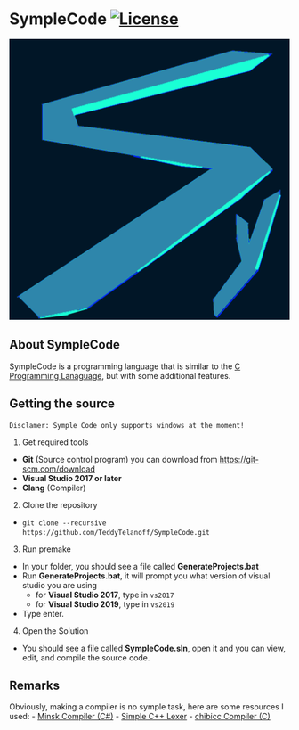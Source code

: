 # SympleCode [![License](https://img.shields.io/github/license/TeddyTelanoff/SympleCode.svg)](LICENSE)

![Symple](/res/Symple.png?raw=true "Symple")

## About SympleCode

SympleCode is a programming language that is similar to the [C Programming Lanaguage](https://en.wikipedia.org/wiki/C_(programming_language)), but with some additional features.

## Getting the source

```
Disclamer: Symple Code only supports windows at the moment!
```

1) Get required tools
  - **Git** (Source control program) you can download from https://git-scm.com/download
  - **Visual Studio 2017 or later**
  - **Clang** (Compiler)
2) Clone the repository
 - `git clone --recursive https://github.com/TeddyTelanoff/SympleCode.git`
3) Run premake
  - In your folder, you should see a file called **GenerateProjects.bat**
  - Run **GenerateProjects.bat**, it will prompt you what version of visual studio you are using
    - for **Visual Studio 2017**, type in `vs2017`
    - for **Visual Studio 2019**, type in `vs2019`
  - Type enter.
4) Open the Solution
  - You should see a file called **SympleCode.sln**, open it and you can view, edit, and compile the source code.
  
  ## Remarks
  
  Obviously, making a compiler is no symple task, here are some resources I used:
    - [Minsk Compiler (C#)](https://github.com/terrajobst/minsk)
    - [Simple C++ Lexer](https://gist.github.com/arrieta/1a309138689e09375b90b3b1aa768e20)
    - [chibicc Compiler (C)](https://github.com/rui314/chibicc)
